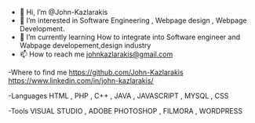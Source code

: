 - 👋 Hi, I’m @John-Kazlarakis
- 👀 I’m interested in Software Engineering , Webpage design , Webpage Development.
- 🌱 I’m currently learning How to integrate into Software engineer and Wabpage developement,design industry
- 📫 How to reach me johnkazlarakis@gmail.com
  
-Where to find me
https://github.com/John-Kazlarakis
https://www.linkedin.com/in/john-kazlarakis/

-Languages
HTML , PHP , C++ , JAVA , JAVASCRIPT , MYSQL , CSS

-Tools
VISUAL STUDIO , ADOBE PHOTOSHOP , FILMORA , WORDPRESS 
<!---
John-Kazlarakis/John-Kazlarakis is a ✨ special ✨ repository because its `README.md` (this file) appears on your GitHub profile.
You can click the Preview link to take a look at your changes.
--->
